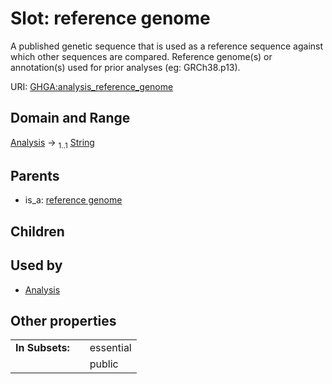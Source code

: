 
# Slot: reference genome


A published genetic sequence that is used as a reference sequence against which other sequences are compared. Reference genome(s) or annotation(s) used for prior analyses (eg: GRCh38.p13).

URI: [GHGA:analysis_reference_genome](https://w3id.org/GHGA/analysis_reference_genome)


## Domain and Range

[Analysis](Analysis.md) &#8594;  <sub>1..1</sub> [String](types/String.md)

## Parents

 *  is_a: [reference genome](reference_genome.md)

## Children


## Used by

 * [Analysis](Analysis.md)

## Other properties

|  |  |  |
| --- | --- | --- |
| **In Subsets:** | | essential |
|  | | public |

